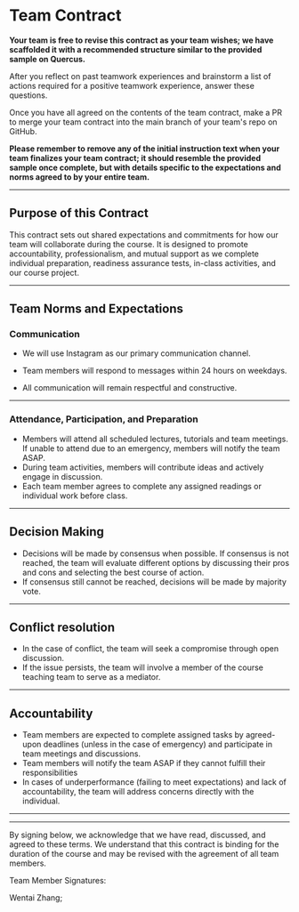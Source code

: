 # Team Contract

**Your team is free to revise this contract as your team wishes; we have scaffolded it with a recommended structure similar to the provided sample on Quercus.**

After you reflect on past teamwork experiences and brainstorm a list of actions required for a positive teamwork experience, answer these questions. 

Once you have all agreed on the contents of the team contract, make a PR to merge your team contract into the main branch of your team's repo on GitHub.

**Please remember to remove any of the initial instruction text when your team finalizes your team contract; it should resemble the provided sample once complete, but with details specific to the expectations and norms agreed to by your entire team.**

---
## Purpose of this Contract

This contract sets out shared expectations and commitments for how our team will collaborate during the course. It is designed to promote accountability, professionalism, and mutual support as we complete individual preparation, readiness assurance tests, in-class activities, and our course project.

---
## Team Norms and Expectations

### Communication

* We will use Instagram as our primary communication channel.

* Team members will respond to messages within 24 hours on weekdays.

* All communication will remain respectful and constructive.


---

### Attendance, Participation, and Preparation

* Members will attend all scheduled lectures, tutorials and team meetings. If unable to attend due to an emergency, members will notify the team ASAP.
* During team activities, members will contribute ideas and actively engage in discussion.
* Each team member agrees to complete any assigned readings or individual work before class.



---

## Decision Making

* Decisions will be made by consensus when possible. If consensus is not reached, the team will evaluate different options by discussing their pros and cons and selecting the best course of action.
* If consensus still cannot be reached, decisions will be made by majority vote.

---
## Conflict resolution

* In the case of conflict, the team will seek a compromise through open discussion.
* If the issue persists, the team will involve a member of the course teaching team to serve as a mediator.

---

## Accountability

* Team members are expected to complete assigned tasks by agreed-upon deadlines (unless in the case of emergency) and participate in team meetings and discussions.
* Team members will notify the team ASAP if they cannot fulfill their responsibilities
* In cases of underperformance (failing to meet expectations) and lack of accountability, the team will address concerns directly with the individual.

---

---

By signing below, we acknowledge that we have read, discussed, and agreed to these terms. We understand that this contract is binding for the duration of the course and may be revised with the agreement of all team members.

Team Member Signatures:

Wentai Zhang;

